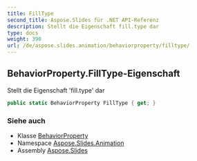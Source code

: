 ```yaml
---
title: FillType
second_title: Aspose.Slides für .NET API-Referenz
description: Stellt die Eigenschaft fill.type dar
type: docs
weight: 390
url: /de/aspose.slides.animation/behaviorproperty/filltype/
---
```


## BehaviorProperty.FillType-Eigenschaft

Stellt die Eigenschaft 'fill.type' dar

```csharp
public static BehaviorProperty FillType { get; }
```

### Siehe auch

* Klasse [BehaviorProperty](../../behaviorproperty)
* Namespace [Aspose.Slides.Animation](../../behaviorproperty)
* Assembly [Aspose.Slides](../../../)

<!-- DO NOT EDIT: generiert von xmldocmd für Aspose.Slides.dll -->